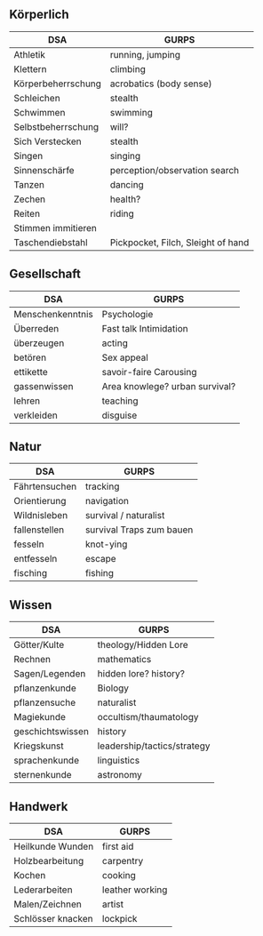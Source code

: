 ## Körperlich  
|DSA                |GURPS                          |
|-------------------|-------------------------------|
|Athletik		    |running, jumping	            |
|Klettern		    |climbing	                    |
|Körperbeherrschung |	acrobatics (body sense)	    |
|Schleichen		    |stealth	                    |
|Schwimmen		    |swimming 	                    |
|Selbstbeherrschung |	will?	                    |
|Sich Verstecken    |	stealth	                    |
|Singen             |	singing                     |	
|Sinnenschärfe	    |perception/observation	search  |
|Tanzen		        |dancing                        |	
|Zechen		        | health?                       |	
|Reiten	            |	riding                      |	
|Stimmen immitieren	|		                        |
|Taschendiebstahl   |	Pickpocket, Filch, Sleight of hand	|

## Gesellschaft			
|DSA                |GURPS                          |
|-------------------|-------------------------------|
|Menschenkenntnis   |		Psychologie 	        |
|Überreden          |Fast talk	Intimidation        |
|überzeugen         |		acting 	                |
|betören		    |Sex appeal	                    |
|ettikette		    |savoir-faire	Carousing       |
|gassenwissen       |Area knowlege?	urban survival? |
|lehren             |		teaching	            |
|verkleiden	        |	disguise	                |

## Natur	
|DSA                |GURPS                          |
|-------------------|-------------------------------|	
|Fährtensuchen      |		tracking	            |
|Orientierung       |		navigation	            |
|Wildnisleben       |survival / naturalist          |	
|fallenstellen      |survival 	Traps zum bauen     |
|fesseln            |knot-ying	                    |
|entfesseln         |		escape	                |
|fisching           |fishing	                    |

## Wissen
|DSA                |GURPS                          |
|-------------------|-------------------------------|		
|Götter/Kulte       |theology/Hidden Lore           |
|Rechnen            |		mathematics             |	
|Sagen/Legenden     |		hidden lore? history?   |	
|pflanzenkunde      |		Biology	                |
|pflanzensuche      |		naturalist	            |
|Magiekunde         |occultism/thaumatology	        |
|geschichtswissen   |		history	                |
|Kriegskunst        |leadership/tactics/strategy    |	
|sprachenkunde      |		linguistics             |	
|sternenkunde       |		astronomy               |	

## Handwerk	
|DSA                |GURPS                          |
|-------------------|-------------------------------|	
|Heilkunde Wunden   |		first aid	            |	
|Holzbearbeitung    |		carpentry               |	
|Kochen             |		cooking	                |
|Lederarbeiten      |		leather working         | 	
|Malen/Zeichnen     |		artist	                |
|Schlösser knacken  |		lockpick	            |